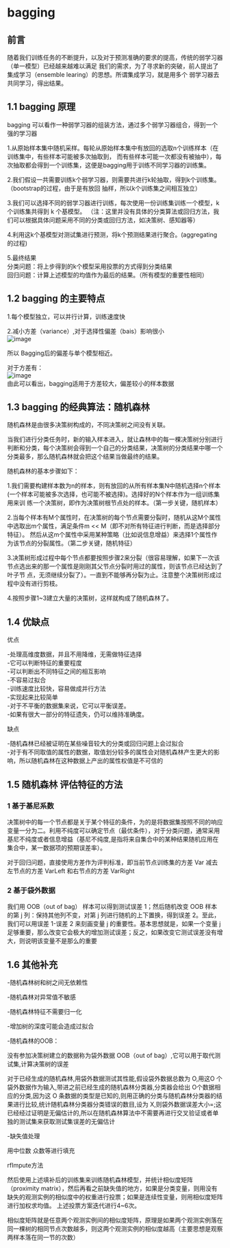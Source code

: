 #                               bagging

## 前言

随着我们训练任务的不断提升，以及对于预测准确的要求的提高，传统的弱学习器（单一模型）已经越来越难以满足  我们的需求，为了寻求新的突破，前人提出了集成学习（ensemble learing）的思想。所谓集成学习，就是用多个  弱学习器去共同学习，得出结果。  

## 1.1 bagging 原理

 bagging 可以看作一种弱学习器的组装方法，通过多个弱学习器组合，得到一个强的学习器  
 
1.从原始样本集中随机采样。每轮从原始样本集中有放回的选取n个训练样本（在训练集中，有些样本可能被多次抽取到，  而有些样本可能一次都没有被抽中），每次抽取都会得到一个训练集，这便是bagging用于训练不同学习器的训练集。 
  
2.我们假设一共需要训练k个弱学习器，则需要共进行k轮抽取，得到k个训练集。（bootstrap的过程，由于是有放回  抽样，所以k个训练集之间相互独立）  
  
3.我们可以选择不同的弱学习器进行训练，每次使用一份训练集训练一个模型，k 个训练集共得到 k 个基模型。  （注：这里并没有具体的分类算法或回归方法，我们可以根据具体问题采用不同的分类或回归方法，如决策树、感知器等）  

4.利用这k个基模型对测试集进行预测，将k个预测结果进行聚合。(aggregating的过程)  

5.最终结果  
  分类问题：将上步得到的k个模型采用投票的方式得到分类结果  
  回归问题：计算上述模型的均值作为最后的结果。（所有模型的重要性相同）  

##  1.2 bagging 的主要特点

1.每个模型独立，可以并行计算，训练速度快  

2.减小方差（variance）,对于选择性偏差（bais）影响很小  
                   ![image](https://github.com/gotolearnmaor/ML-a-long-way/blob/master/image/CodeCogsEqn.png)

  所以 Bagging后的偏差与单个模型相近。  
  
  对于方差有：  
  ![image](https://github.com/gotolearnmaor/ML-a-long-way/blob/master/image/CodeCogsEqn%20(1).gif)  
  由此可以看出，bagging适用于方差较大，偏差较小的样本数据
## 1.3 bagging 的经典算法：随机森林

随机森林是由很多决策树构成的，不同决策树之间没有关联。  

当我们进行分类任务时，新的输入样本进入，就让森林中的每一棵决策树分别进行判断和分类，每个决策树会得到一个自己的分类结果，决策树的分类结果中哪一个分类最多，那么随机森林就会把这个结果当做最终的结果。
  
随机森林的基本步骤如下：

1.我们需要构建样本数为n的样本，则有放回的从所有样本集N中随机选择n个样本(一个样本可能被多次选择，也可能不被选择)。选择好的N个样本作为一组训练集用来训   练一个决策树，即作为决策树根节点处的样本。（第一步关键，随机样本）  

2.当每个样本有M个属性时，在决策树的每个节点需要分裂时，随机从这M个属性中选取出m个属性，满足条件m << M（即不对所有特征进行判断，而是选择部分特征）。   然后从这m个属性中采用某种策略（比如说信息增益）来选择1个属性作为该节点的分裂属性。（第二步关键，随机特征）   

3.决策树形成过程中每个节点都要按照步骤2来分裂（很容易理解，如果下一次该节点选出来的那一个属性是刚刚其父节点分裂时用过的属性，则该节点已经达到了叶子节   点，无须继续分裂了）。一直到不能够再分裂为止。注意整个决策树形成过程中没有进行剪枝。   

4.按照步骤1~3建立大量的决策树，这样就构成了随机森林了。

## 1.4 优缺点
 优点 
 
-处理高维度数据，并且不用降维，无需做特征选择    
-它可以判断特征的重要程度  
-可以判断出不同特征之间的相互影响  
-不容易过拟合  
-训练速度比较快，容易做成并行方法  
-实现起来比较简单  
-对于不平衡的数据集来说，它可以平衡误差。  
-如果有很大一部分的特征遗失，仍可以维持准确度。  

缺点  

-随机森林已经被证明在某些噪音较大的分类或回归问题上会过拟合  
-对于有不同取值的属性的数据，取值划分较多的属性会对随机森林产生更大的影响，所以随机森林在这种数据上产出的属性权值是不可信的  
 
## 1.5 随机森林 评估特征的方法

### 1 基于基尼系数
决策树中的每一个节点都是关于某个特征的条件，为的是将数据集按照不同的响应变量一分为二。利用不纯度可以确定节点（最优条件），对于分类问题，通常采用基尼不纯度或者信息增益（基尼不纯度,是指将来自集合中的某种结果随机应用在集合中，某一数据项的预期误差率）。  

对于回归问题，直接使用方差作为评判标准，即当前节点训练集的方差 Var 减去左节点的方差 VarLeft 和右节点的方差 VarRight

### 2 基于袋外数据
我们用 OOB（out of bag） 样本可以得到测试误差 1；然后随机改变 OOB 样本的第 j 列：保持其他列不变，对第 j 列进行随机的上下置换，得到误差 2。至此，我们可以用误差 1-误差 2 来刻画变量 j 的重要性。基本思想就是，如果一个变量 j 足够重要，那么改变它会极大的增加测试误差；反之，如果改变它测试误差没有增大，则说明该变量不是那么的重要


## 1.6 其他补充

-随机森林树和树之间无依赖性  

-随机森林对异常值不敏感  

-随机森林特征不需要归一化  

-增加树的深度可能会造成过拟合

-随机森林的OOB：  

没有参加决策树建立的数据称为袋外数据 OOB（out of bag）,它可以用于取代测试集,计算决策树的误差  

对于已经生成的随机森林,用袋外数据测试其性能,假设袋外数据总数为 O,用这O 个袋外数据作为输入,带进之前已经生成的随机森林分类器,分类器会给出 O个数据相应的分类,因为这 O 条数据的类型是已知的,则用正确的分类与随机森林分类器的结果进行比较,统计随机森林分类器分类错误的数目,设为 X,则袋外数据误差大小=;这已经经过证明是无偏估计的,所以在随机森林算法中不需要再进行交叉验证或者单独的测试集来获取测试集误差的无偏估计  

-缺失值处理  

用中位数 众数等进行填充

rfImpute方法 


然后使用上述填补后的训练集来训练随机森林模型，并统计相似度矩阵（proximity matrix），然后再看之前缺失值的地方，如果是分类变量，则用没有缺失的观测实例的相似度中的权重进行投票；如果是连续性变量，则用相似度矩阵进行加权求均值。
上述投票方案迭代进行4~6次。

相似度矩阵就是任意两个观测实例间的相似度矩阵，原理是如果两个观测实例落在同一棵树的相同节点次数越多，则这两个观测实例的相似度越高（主要思想是观察两样本落在同一节的次数）





